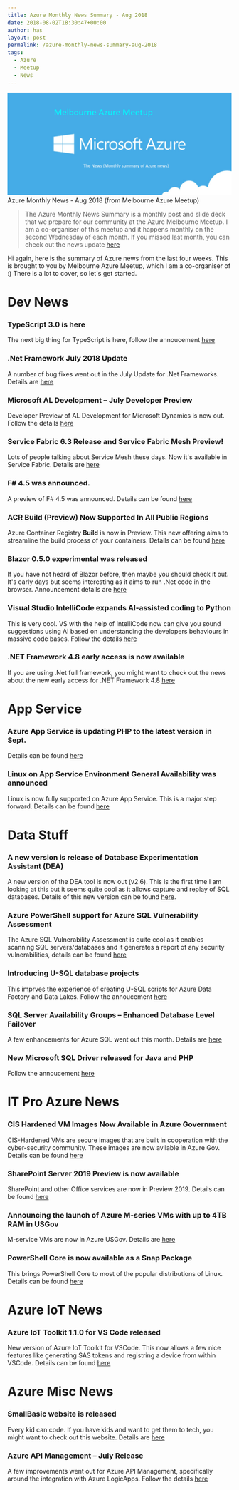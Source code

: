```yaml
---
title: Azure Monthly News Summary - Aug 2018
date: 2018-08-02T18:30:47+00:00
author: has
layout: post
permalink: /azure-monthly-news-summary-aug-2018
tags:
  - Azure
  - Meetup
  - News
---
```


<img src="/wp-content/uploads/2018/08/Azure-news.png" alt="Azure News" /> <br />
<span>Azure Monthly News - Aug 2018 (from Melbourne Azure Meetup)</span>

<blockquote><p>The Azure Monthly News Summary is a monthly post and slide deck that we prepare for our community at the Azure Melbourne Meetup. I am a co-organiser of this meetup and it happens monthly on the second Wednesday of each month. If you missed last month, you can check out the news update <a href="https://www.hasaltaiar.com.au/azure-monthly-news-summary-june-2018">here</a></p></blockquote>

Hi again, here is the summary of Azure news from the last four weeks. This is brought to you by Melbourne Azure Meetup, which I am a co-organiser of :) There is a lot to cover, so let's get started. 

# Dev News

### TypeScript 3.0 is here 
The next big thing for TypeScript is here, follow the annoucement [here](https://blogs.msdn.microsoft.com/typescript/2018/07/30/announcing-typescript-3-0/) 

### .Net Framework July 2018 Update 
A number of bug fixes went out in the July Update for .Net Frameworks. Details are [here](https://blogs.msdn.microsoft.com/dotnet/2018/07/30/net-framework-july-2018-update/) 

### Microsoft AL Development – July Developer Preview 
Developer Preview of AL Development for Microsoft Dynamics is now out. Follow the details [here](https://blogs.msdn.microsoft.com/nav/2018/07/30/developer-preview-july-2018-update/) 

### Service Fabric 6.3 Release and Service Fabric Mesh Preview! 
Lots of people talking about Service Mesh these days. Now it's available in Service Fabric. Details are [here](https://blogs.msdn.microsoft.com/azureservicefabric/2018/07/16/service-fabric-6-3-release-and-service-fabric-mesh-preview/)

### F# 4.5 was announced. 
A preview of F# 4.5 was announced. Details can be found [here](https://blogs.msdn.microsoft.com/dotnet/2018/07/26/announcing-f-4-5-preview/)

### ACR Build (Preview) Now Supported In All Public Regions 
Azure Container Registry **Build** is now in Preview. This new offering aims to streamline the build process of your containers. Details can be found [here](https://blogs.msdn.microsoft.com/stevelasker/2018/07/25/acr-build-preview-now-supported-in-all-public-regions/)

### Blazor 0.5.0 experimental was released 
If you have not heard of Blazor before, then maybe you should check it out. It's early days but seems interesting as it aims to run .Net code in the browser. Announcement details are [here](https://blogs.msdn.microsoft.com/webdev/2018/07/25/blazor-0-5-0-experimental-release-now-available/) 

### Visual Studio IntelliCode expands AI-assisted coding to Python  
This is very cool. VS with the help of IntelliCode now can give you sound suggestions using AI based on understanding the developers behaviours in massive code bases. Follow the details [here](https://blogs.msdn.microsoft.com/visualstudio/2018/07/24/visual-studio-intellicode-expands-ai-assisted-coding-to-python-in-visual-studio-code/)

### .NET Framework 4.8 early access is now available 
If you are using .Net full framework, you might want to check out the news about the new early access for .NET Framework 4.8 [here](https://blogs.msdn.microsoft.com/dotnet/2018/07/18/announcing-net-framework-4-8-early-access-build-3632/) 



# App Service

### Azure App Service is updating PHP to the latest version in Sept.
Details can be found [here](https://blogs.msdn.microsoft.com/appserviceteam/2018/08/01/php-minor-version-update-for-september-2018/) 

### Linux on App Service Environment General Availability was announced 
Linux is now fully supported on Azure App Service. This is a major step forward. Details can be found [here](https://blogs.msdn.microsoft.com/appserviceteam/2018/07/30/linuxasega/)



# Data Stuff
### A new version is release of Database Experimentation Assistant (DEA)
A new version of the DEA tool is now out (v2.6). This is the first time I am looking at this but it seems quite cool as it allows capture and replay of SQL databases. Details of this new version can be found [here](https://blogs.msdn.microsoft.com/datamigration/2018/08/06/release-database-experimentation-assistant-dea-v2-6/). 

### Azure PowerShell support for Azure SQL Vulnerability Assessment
The Azure SQL Vulnerability Assessment is quite cool as it enables scanning SQL servers/databases and it generates a report of any security vulnerabilities, details can be found [here](https://blogs.msdn.microsoft.com/sqlsecurity/2018/08/02/azure-sql-vulnerability-assessment-now-with-powershell-support/) 

### Introducing U-SQL database projects
This imprves the experience of creating U-SQL scripts for Azure Data Factory and Data Lakes. Follow the annoucement [here](https://blogs.msdn.microsoft.com/azuredatalake/2018/07/31/introducing-u-sql-database-projects-u-sql-database-development-and-deployment-made-easy-public-preview/ )

### SQL Server Availability Groups – Enhanced Database Level Failover 
A few enhancements for Azure SQL went out this month. Details are [here](https://blogs.msdn.microsoft.com/sql_server_team/sql-server-availability-groups-enhanced-database-level-failover/) 

### New Microsoft SQL Driver released for Java and PHP 
Follow the annoucement [here](https://blogs.msdn.microsoft.com/sqlphp/2018/07/20/microsoft-drivers-5-3-0-for-php-for-sql-server-released/)



# IT Pro Azure News

### CIS Hardened VM Images Now Available in Azure Government 
CIS-Hardened VMs are secure images that are built in cooperation with the cyber-security community. These images are now avilable in Azure Gov. Details can be found [here](https://blogs.msdn.microsoft.com/azuregov/2018/08/06/cis-hardened-images-now-available-in-azure-government/) 

### SharePoint Server 2019 Preview is now available 
SharePoint and other Office services are now in Preview 2019. Details can be found [here](https://techcommunity.microsoft.com/t5/Microsoft-SharePoint-Blog/Announcing-Availability-of-SharePoint-Server-2019-Preview/ba-p/214427) 

### Announcing the launch of Azure M-series VMs with up to 4TB RAM in USGov 
M-service VMs are now in Azure USGov. Details are [here](https://blogs.msdn.microsoft.com/azuregov/2018/07/26/announcing-the-launch-of-azure-m-series-vms-with-up-to-4tb-ram-in-usgov-arizona-region/) 

### PowerShell Core is now available as a Snap Package 
This brings PowerShell Core to most of the popular distributions of Linux. Details can be found [here](https://blogs.msdn.microsoft.com/powershell/2018/07/20/powershell-core-now-available-as-a-snap-package/) 



# Azure IoT News

### Azure IoT Toolkit 1.1.0 for VS Code released 
New version of Azure IoT Toolkit for VSCode. This now allows a few nice features like generating SAS tokens and registring a device from within VSCode. Details can be found [here](https://blogs.msdn.microsoft.com/iotdev/2018/07/26/azure-iot-toolkit-1-1-0-for-vs-code-released-welcome-page-generate-sas-token-deploy-edge-device-at-scale-and-more/)



# Azure Misc News

### SmallBasic website is released
Every kid can code. If you have kids and want to get them to tech, you might want to check out this website. Details are [here](http://smallbasic-publicwebsite-dev.azurewebsites.net/) 

### Azure API Management – July Release 
A few improvements went out for Azure API Management, specifically around the integration with Azure LogicApps. Follow the details [here](https://blogs.msdn.microsoft.com/apimanagement/2018/07/20/azure-api-management-release-notes-july-20-2018/)

 
 
